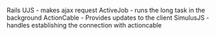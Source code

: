 Rails UJS - makes ajax request
ActiveJob - runs the long task in the background
ActionCable - Provides updates to the client
SimulusJS - handles establishing the connection with actioncable 